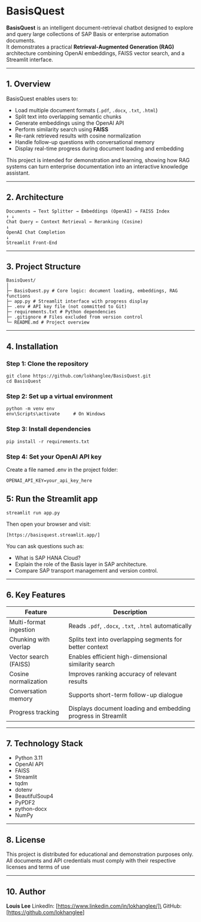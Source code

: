 ﻿# BasisQuest

**BasisQuest** is an intelligent document-retrieval chatbot designed to explore and query large collections of SAP Basis or enterprise automation documents.  
It demonstrates a practical **Retrieval-Augmented Generation (RAG)** architecture combining OpenAI embeddings, FAISS vector search, and a Streamlit interface.

---

## 1. Overview

BasisQuest enables users to:

- Load multiple document formats (`.pdf`, `.docx`, `.txt`, `.html`)
- Split text into overlapping semantic chunks
- Generate embeddings using the OpenAI API
- Perform similarity search using **FAISS**
- Re-rank retrieved results with cosine normalization
- Handle follow-up questions with conversational memory
- Display real-time progress during document loading and embedding

This project is intended for demonstration and learning, showing how RAG systems can turn enterprise documentation into an interactive knowledge assistant.

---

## 2. Architecture

```
Documents → Text Splitter → Embeddings (OpenAI) → FAISS Index
↑ ↓
Chat Query ← Context Retrieval ← Reranking (Cosine)
↓
OpenAI Chat Completion
↓
Streamlit Front-End
```

---

## 3. Project Structure

```
BasisQuest/
│
├─ BasisQuest.py # Core logic: document loading, embeddings, RAG functions
├─ app.py # Streamlit interface with progress display
├─ .env # API key file (not committed to Git)
├─ requirements.txt # Python dependencies
├─ .gitignore # Files excluded from version control
└─ README.md # Project overview
```

---

## 4. Installation

### Step 1: Clone the repository
```
git clone https://github.com/lokhanglee/BasisQuest.git
cd BasisQuest
```

### Step 2: Set up a virtual environment
```
python -m venv env
env\Scripts\activate     # On Windows
```

### Step 3: Install dependencies
```
pip install -r requirements.txt
```

### Step 4: Set your OpenAI API key
Create a file named .env in the project folder:
```
OPENAI_API_KEY=your_api_key_here
```

## 5: Run the Streamlit app
```
streamlit run app.py
```

Then open your browser and visit:
```
[https://basisquest.streamlit.app/]
```

You can ask questions such as:
* What is SAP HANA Cloud?
* Explain the role of the Basis layer in SAP architecture.
* Compare SAP transport management and version control.

---

## 6. Key Features
|Feature|Description|
|---|---|
|Multi-format ingestion|Reads `.pdf`, `.docx`, `.txt`, `.html` automatically|
|Chunking with overlap|Splits text into overlapping segments for better context|
|Vector search (FAISS)|Enables efficient high-dimensional similarity search|
|Cosine normalization|Improves ranking accuracy of relevant results|
|Conversation memory|Supports short-term follow-up dialogue|
|Progress tracking|Displays document loading and embedding progress in Streamlit|

---

## 7. Technology Stack

* Python 3.11
* OpenAI API
* FAISS
* Streamlit
* tqdm
* dotenv
* BeautifulSoup4
* PyPDF2
* python-docx
* NumPy

---

## 8. License

This project is distributed for educational and demonstration purposes only.\
All documents and API credentials must comply with their respective licenses and terms of use

---

## 10. Author

**Louis Lee**
LinkedIn: [https://www.linkedin.com/in/lokhanglee/]\
GitHub: [https://github.com/lokhanglee]